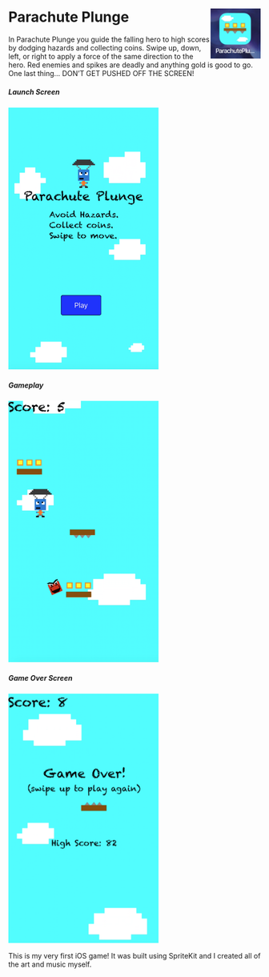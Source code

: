 # Parachute Plunge <img src="screenshots/icon.png" alt="App Icon" align="right" width="100" />

In Parachute Plunge you guide the falling hero to high scores by dodging hazards and collecting coins. Swipe up, down, left, or right to apply a force of the same direction to the hero. Red enemies and spikes are deadly and anything gold is good to go. One last thing… DON’T GET PUSHED OFF THE SCREEN!

#####  Launch Screen
<img src="screenshots/home.png" alt="Home Screenshot" width="300">

##### Gameplay
<img src="screenshots/gameplay.png" alt="Gameplay Screenshot" width="300" />

##### Game Over Screen
<img src="screenshots/gameover.png" alt="Random Text Screenshot" width="300" />

This is my very first iOS game! It was built using SpriteKit and I created all of the art and music myself.
